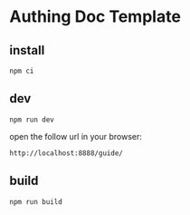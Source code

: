 # Authing Doc Template

## install

``` shell
npm ci
```

## dev

``` shell
npm run dev
```

open the follow url in your browser:

``` shell
http://localhost:8888/guide/
```

## build

``` shell
npm run build
```
